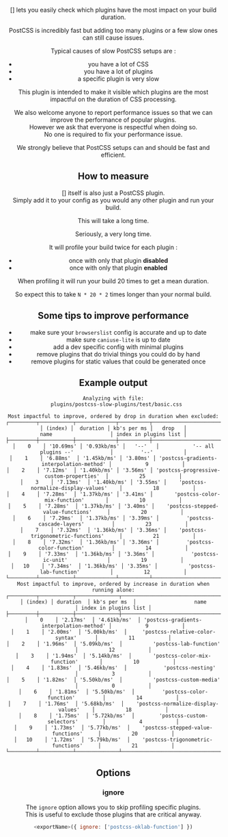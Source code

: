 <!-- Available Variables: -->
<!-- <humanReadableName> PostCSS Your Plugin -->
<!-- <exportName> postcssYourPlugin -->
<!-- <packageName> @csstools/postcss-your-plugin -->
<!-- <packageVersion> 1.0.0 -->
<!-- <packagePath> plugins/postcss-your-plugin -->
<!-- <cssdbId> your-feature -->
<!-- <specUrl> https://www.w3.org/TR/css-color-4/#funcdef-color -->
<!-- <example.css> file contents for examples/example.css -->
<!-- <header> -->
<!-- <usage> usage instructions -->
<!-- <envSupport> -->
<!-- <corsWarning> -->
<!-- <linkList> -->
<!-- <parallelBuildsNotice> -->
<!-- to generate : npm run docs -->

<header>

[<humanReadableName>] lets you easily check which plugins have the most impact on your build duration.

PostCSS is incredibly fast but adding too many plugins or a few slow ones can still cause issues.

Typical causes of slow PostCSS setups are :
- you have a lot of CSS
- you have a lot of plugins
- a specific plugin is very slow

This plugin is intended to make it visible which plugins are the most impactful on the duration of CSS processing.

We also welcome anyone to report performance issues so that we can improve the performance of popular plugins.  
However we ask that everyone is respectful when doing so.  
No one is required to fix your performance issue.

We strongly believe that PostCSS setups can and should be fast and efficient.


## How to measure

[<humanReadableName>] itself is also just a PostCSS plugin.  
Simply add it to your config as you would any other plugin and run your build.

This will take a long time.

Seriously, a very long time.

It will profile your build twice for each plugin :
- once with only that plugin **disabled**
- once with only that plugin **enabled**

When profiling it will run your build 20 times to get a mean duration.

So expect this to take `N * 20 * 2` times longer than your normal build.


## Some tips to improve performance

- make sure your `browserslist` config is accurate and up to date
- make sure `caniuse-lite` is up to date
- add a dev specific config with minimal plugins
- remove plugins that do trivial things you could do by hand
- remove plugins for static values that could be generated once


## Example output

```
Analyzing with file:
  plugins/postcss-slow-plugins/test/basic.css

Most impactful to improve, ordered by drop in duration when excluded:
┌─────────┬───────────┬─────────────┬──────────┬──────────────────────────────────────────┬───────────────────────┐
│ (index) │  duration │ kb's per ms │   drop   │                   name                   │ index in plugins list │
├─────────┼───────────┼─────────────┼──────────┼──────────────────────────────────────────┼───────────────────────┤
│    0    │ '10.69ms' │ '0.93kb/ms' │   '--'   │           '-- all plugins --'            │         '--'          │
│    1    │ '6.88ms'  │ '1.45kb/ms' │ '3.80ms' │ 'postcss-gradients-interpolation-method' │           9           │
│    2    │ '7.12ms'  │ '1.40kb/ms' │ '3.56ms' │ 'postcss-progressive-custom-properties'  │          25           │
│    3    │ '7.13ms'  │ '1.40kb/ms' │ '3.55ms' │    'postcss-normalize-display-values'    │          18           │
│    4    │ '7.28ms'  │ '1.37kb/ms' │ '3.41ms' │       'postcss-color-mix-function'       │          10           │
│    5    │ '7.28ms'  │ '1.37kb/ms' │ '3.40ms' │    'postcss-stepped-value-functions'     │          20           │
│    6    │ '7.29ms'  │ '1.37kb/ms' │ '3.39ms' │         'postcss-cascade-layers'         │          23           │
│    7    │ '7.32ms'  │ '1.36kb/ms' │ '3.36ms' │    'postcss-trigonometric-functions'     │          21           │
│    8    │ '7.32ms'  │ '1.36kb/ms' │ '3.36ms' │         'postcss-color-function'         │          14           │
│    9    │ '7.33ms'  │ '1.36kb/ms' │ '3.36ms' │            'postcss-ic-unit'             │          19           │
│   10    │ '7.34ms'  │ '1.36kb/ms' │ '3.35ms' │          'postcss-lab-function'          │          12           │
└─────────┴───────────┴─────────────┴──────────┴──────────────────────────────────────────┴───────────────────────┘
Most impactful to improve, ordered by increase in duration when running alone:
┌─────────┬───────────┬──────────────┬──────────────────────────────────────────┬───────────────────────┐
│ (index) │ duration  │ kb's per ms  │                   name                   │ index in plugins list │
├─────────┼───────────┼──────────────┼──────────────────────────────────────────┼───────────────────────┤
│    0    │ '2.17ms'  │ '4.61kb/ms'  │ 'postcss-gradients-interpolation-method' │           9           │
│    1    │ '2.00ms'  │ '5.00kb/ms'  │     'postcss-relative-color-syntax'      │          11           │
│    2    │ '1.96ms'  │ '5.09kb/ms'  │          'postcss-lab-function'          │          12           │
│    3    │ '1.94ms'  │ '5.14kb/ms'  │       'postcss-color-mix-function'       │          10           │
│    4    │ '1.83ms'  │ '5.46kb/ms'  │            'postcss-nesting'             │           3           │
│    5    │ '1.82ms'  │ '5.50kb/ms'  │          'postcss-custom-media'          │           0           │
│    6    │ '1.81ms'  │ '5.50kb/ms'  │         'postcss-color-function'         │          14           │
│    7    │ '1.76ms'  │ '5.68kb/ms'  │    'postcss-normalize-display-values'    │          18           │
│    8    │ '1.75ms'  │ '5.72kb/ms'  │        'postcss-custom-selectors'        │           4           │
│    9    │ '1.73ms'  │ '5.77kb/ms'  │    'postcss-stepped-value-functions'     │          20           │
│   10    │ '1.72ms'  │ '5.79kb/ms'  │    'postcss-trigonometric-functions'     │          21           │
└─────────┴───────────┴──────────────┴──────────────────────────────────────────┴───────────────────────┘
```

<usage>

<envSupport>

## Options

### ignore

The `ignore` option allows you to skip profiling specific plugins.  
This is useful to exclude those plugins that are critical anyway.

```js
<exportName>({ ignore: ['postcss-oklab-function'] })
```

<linkList>
